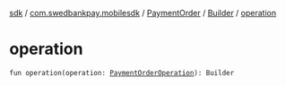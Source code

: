 [sdk](../../../index.md) / [com.swedbankpay.mobilesdk](../../index.md) / [PaymentOrder](../index.md) / [Builder](index.md) / [operation](./operation.md)

# operation

`fun operation(operation: `[`PaymentOrderOperation`](../../-payment-order-operation/index.md)`): Builder`